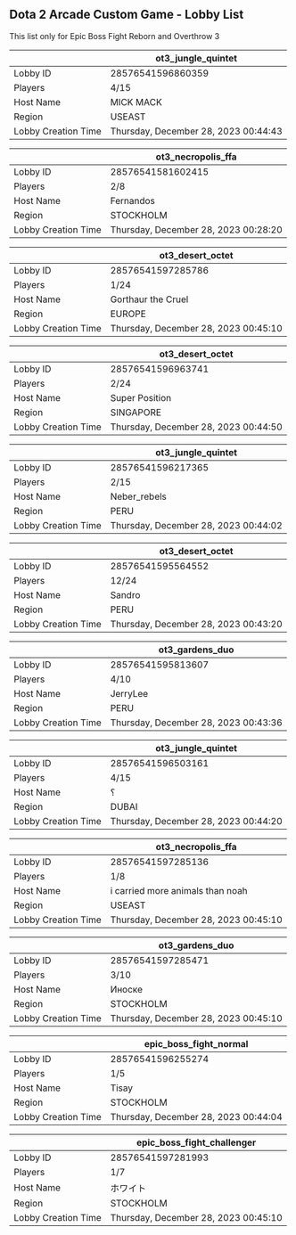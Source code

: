 ## Dota 2 Arcade Custom Game - Lobby List

This list only for Epic Boss Fight Reborn and Overthrow 3

|  | ot3_jungle_quintet |
| ------ | ------ |
| Lobby ID | 28576541596860359 |
| Players | 4/15 |
| Host Name | MICK MACK |
| Region | USEAST |
| Lobby Creation Time | Thursday, December 28, 2023 00:44:43 |


|  | ot3_necropolis_ffa |
| ------ | ------ |
| Lobby ID | 28576541581602415 |
| Players | 2/8 |
| Host Name | Fernandos |
| Region | STOCKHOLM |
| Lobby Creation Time | Thursday, December 28, 2023 00:28:20 |


|  | ot3_desert_octet |
| ------ | ------ |
| Lobby ID | 28576541597285786 |
| Players | 1/24 |
| Host Name | Gorthaur the Cruel |
| Region | EUROPE |
| Lobby Creation Time | Thursday, December 28, 2023 00:45:10 |


|  | ot3_desert_octet |
| ------ | ------ |
| Lobby ID | 28576541596963741 |
| Players | 2/24 |
| Host Name | Super Position |
| Region | SINGAPORE |
| Lobby Creation Time | Thursday, December 28, 2023 00:44:50 |


|  | ot3_jungle_quintet |
| ------ | ------ |
| Lobby ID | 28576541596217365 |
| Players | 2/15 |
| Host Name | Neber_rebels |
| Region | PERU |
| Lobby Creation Time | Thursday, December 28, 2023 00:44:02 |


|  | ot3_desert_octet |
| ------ | ------ |
| Lobby ID | 28576541595564552 |
| Players | 12/24 |
| Host Name | Sandro |
| Region | PERU |
| Lobby Creation Time | Thursday, December 28, 2023 00:43:20 |


|  | ot3_gardens_duo |
| ------ | ------ |
| Lobby ID | 28576541595813607 |
| Players | 4/10 |
| Host Name | JerryLee |
| Region | PERU |
| Lobby Creation Time | Thursday, December 28, 2023 00:43:36 |


|  | ot3_jungle_quintet |
| ------ | ------ |
| Lobby ID | 28576541596503161 |
| Players | 4/15 |
| Host Name | ؟ |
| Region | DUBAI |
| Lobby Creation Time | Thursday, December 28, 2023 00:44:20 |


|  | ot3_necropolis_ffa |
| ------ | ------ |
| Lobby ID | 28576541597285136 |
| Players | 1/8 |
| Host Name | i carried more animals than noah |
| Region | USEAST |
| Lobby Creation Time | Thursday, December 28, 2023 00:45:10 |


|  | ot3_gardens_duo |
| ------ | ------ |
| Lobby ID | 28576541597285471 |
| Players | 3/10 |
| Host Name | Иноске |
| Region | STOCKHOLM |
| Lobby Creation Time | Thursday, December 28, 2023 00:45:10 |


|  | epic_boss_fight_normal |
| ------ | ------ |
| Lobby ID | 28576541596255274 |
| Players | 1/5 |
| Host Name | Tisay |
| Region | STOCKHOLM |
| Lobby Creation Time | Thursday, December 28, 2023 00:44:04 |


|  | epic_boss_fight_challenger |
| ------ | ------ |
| Lobby ID | 28576541597281993 |
| Players | 1/7 |
| Host Name | ホワイト |
| Region | STOCKHOLM |
| Lobby Creation Time | Thursday, December 28, 2023 00:45:10 |


